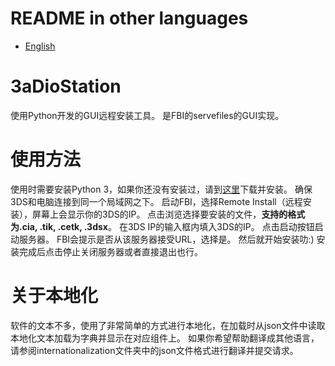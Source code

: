 # README in other languages
* [English](./README-en.md)

# 3aDioStation
使用Python开发的GUI远程安装工具。
是FBI的servefiles的GUI实现。


# 使用方法
使用时需要安装Python 3，如果你还没有安装过，请到[这里](https://www.python.org)下载并安装。
确保3DS和电脑连接到同一个局域网之下。
启动FBI，选择Remote Install（远程安装），屏幕上会显示你的3DS的IP。
点击浏览选择要安装的文件，**支持的格式为.cia, .tik, .cetk, .3dsx**。
在3DS IP的输入框内填入3DS的IP。
点击启动按钮启动服务器。
FBI会提示是否从该服务器接受URL，选择是。
然后就开始安装叻:)
安装完成后点击停止关闭服务器或者直接退出也行。

# 关于本地化
软件的文本不多，使用了非常简单的方式进行本地化，在加载时从json文件中读取本地化文本加载为字典并显示在对应组件上。
如果你希望帮助翻译成其他语言，请参阅internationalization文件夹中的json文件格式进行翻译并提交请求。